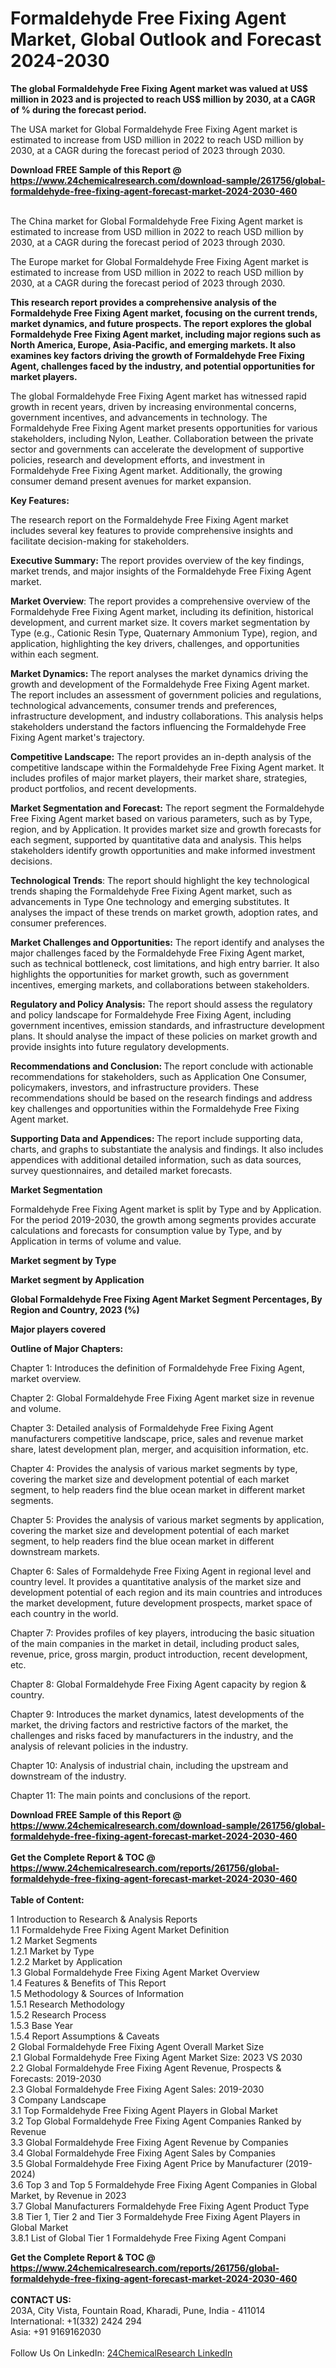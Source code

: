 <h1>Formaldehyde Free Fixing Agent Market, Global Outlook and Forecast 2024-2030</h1><p><strong>The global Formaldehyde Free Fixing Agent market was valued at US$ million in 2023 and is projected to reach US$ million by 2030, at a CAGR of % during the forecast period.</strong></p><p>
</p><p>The USA market for Global Formaldehyde Free Fixing Agent market is estimated to increase from USD million in 2022 to reach USD million by 2030, at a CAGR during the forecast period of 2023 through 2030.</p><div><b>Download FREE Sample of this Report @ 
            <a href="https://www.24chemicalresearch.com/download-sample/261756/global-formaldehyde-free-fixing-agent-forecast-market-2024-2030-460">
            https://www.24chemicalresearch.com/download-sample/261756/global-formaldehyde-free-fixing-agent-forecast-market-2024-2030-460</a></b></div><br><p>
</p><p>The China market for Global Formaldehyde Free Fixing Agent market is estimated to increase from USD million in 2022 to reach USD million by 2030, at a CAGR during the forecast period of 2023 through 2030.</p><p>
</p><p>The Europe market for Global Formaldehyde Free Fixing Agent market is estimated to increase from USD million in 2022 to reach USD million by 2030, at a CAGR during the forecast period of 2023 through 2030.</p><p>
</p><p><strong>This research report provides a comprehensive analysis of the Formaldehyde Free Fixing Agent market, focusing on the current trends, market dynamics, and future prospects. The report explores the global Formaldehyde Free Fixing Agent market, including major regions such as North America, Europe, Asia-Pacific, and emerging markets. It also examines key factors driving the growth of Formaldehyde Free Fixing Agent, challenges faced by the industry, and potential opportunities for market players.</strong></p><p>
The global Formaldehyde Free Fixing Agent market has witnessed rapid growth in recent years, driven by increasing environmental concerns, government incentives, and advancements in technology. The Formaldehyde Free Fixing Agent market presents opportunities for various stakeholders, including Nylon, Leather. Collaboration between the private sector and governments can accelerate the development of supportive policies, research and development efforts, and investment in Formaldehyde Free Fixing Agent market. Additionally, the growing consumer demand present avenues for market expansion.</p><p>
<strong>Key Features:</strong></p><p>
The research report on the Formaldehyde Free Fixing Agent market includes several key features to provide comprehensive insights and facilitate decision-making for stakeholders.</p><p>
<strong>Executive Summary: </strong>The report provides overview of the key findings, market trends, and major insights of the Formaldehyde Free Fixing Agent market.</p><p>
<strong>Market Overview</strong>: The report provides a comprehensive overview of the Formaldehyde Free Fixing Agent market, including its definition, historical development, and current market size. It covers market segmentation by Type (e.g., Cationic Resin Type, Quaternary Ammonium Type), region, and application, highlighting the key drivers, challenges, and opportunities within each segment.</p><p>
<strong>Market Dynamics: </strong>The report analyses the market dynamics driving the growth and development of the Formaldehyde Free Fixing Agent market. The report includes an assessment of government policies and regulations, technological advancements, consumer trends and preferences, infrastructure development, and industry collaborations. This analysis helps stakeholders understand the factors influencing the Formaldehyde Free Fixing Agent market's trajectory.</p><p>
<strong>Competitive Landscape:</strong> The report provides an in-depth analysis of the competitive landscape within the Formaldehyde Free Fixing Agent market. It includes profiles of major market players, their market share, strategies, product portfolios, and recent developments.</p><p>
<strong>Market Segmentation and Forecast:</strong> The report segment the Formaldehyde Free Fixing Agent market based on various parameters, such as by Type, region, and by Application. It provides market size and growth forecasts for each segment, supported by quantitative data and analysis. This helps stakeholders identify growth opportunities and make informed investment decisions.</p><p>
<strong>Technological Trends</strong>: The report should highlight the key technological trends shaping the Formaldehyde Free Fixing Agent market, such as advancements in Type One technology and emerging substitutes. It analyses the impact of these trends on market growth, adoption rates, and consumer preferences.</p><p>
<strong>Market Challenges and Opportunities:</strong> The report identify and analyses the major challenges faced by the Formaldehyde Free Fixing Agent market, such as technical bottleneck, cost limitations, and high entry barrier. It also highlights the opportunities for market growth, such as government incentives, emerging markets, and collaborations between stakeholders.</p><p>
<strong>Regulatory and Policy Analysis:</strong> The report should assess the regulatory and policy landscape for Formaldehyde Free Fixing Agent, including government incentives, emission standards, and infrastructure development plans. It should analyse the impact of these policies on market growth and provide insights into future regulatory developments.</p><p>
<strong>Recommendations and Conclusion: </strong>The report conclude with actionable recommendations for stakeholders, such as Application One Consumer, policymakers, investors, and infrastructure providers. These recommendations should be based on the research findings and address key challenges and opportunities within the Formaldehyde Free Fixing Agent market.</p><p>
<strong>Supporting Data and Appendices: </strong>The report include supporting data, charts, and graphs to substantiate the analysis and findings. It also includes appendices with additional detailed information, such as data sources, survey questionnaires, and detailed market forecasts.</p><p>
<strong>Market Segmentation</strong></p><p>
Formaldehyde Free Fixing Agent market is split by Type and by Application. For the period 2019-2030, the growth among segments provides accurate calculations and forecasts for consumption value by Type, and by Application in terms of volume and value.</p><p>
<strong>Market segment by Type</strong></p><p>
</p><p>
</p><p><strong>Market segment by Application</strong></p><p>
</p><p>
</p><p><strong>Global Formaldehyde Free Fixing Agent Market Segment Percentages, By Region and Country, 2023 (%)</strong></p><p>
</p><p>
</p><p><strong>Major players covered</strong></p><p>
</p><p>
</p><p><strong>Outline of Major Chapters:</strong></p><p>
Chapter 1: Introduces the definition of Formaldehyde Free Fixing Agent, market overview.</p><p>
Chapter 2: Global Formaldehyde Free Fixing Agent market size in revenue and volume.</p><p>
Chapter 3: Detailed analysis of Formaldehyde Free Fixing Agent manufacturers competitive landscape, price, sales and revenue market share, latest development plan, merger, and acquisition information, etc.</p><p>
Chapter 4: Provides the analysis of various market segments by type, covering the market size and development potential of each market segment, to help readers find the blue ocean market in different market segments.</p><p>
Chapter 5: Provides the analysis of various market segments by application, covering the market size and development potential of each market segment, to help readers find the blue ocean market in different downstream markets.</p><p>
Chapter 6: Sales of Formaldehyde Free Fixing Agent in regional level and country level. It provides a quantitative analysis of the market size and development potential of each region and its main countries and introduces the market development, future development prospects, market space of each country in the world.</p><p>
Chapter 7: Provides profiles of key players, introducing the basic situation of the main companies in the market in detail, including product sales, revenue, price, gross margin, product introduction, recent development, etc.</p><p>
Chapter 8: Global Formaldehyde Free Fixing Agent capacity by region &amp; country.</p><p>
Chapter 9: Introduces the market dynamics, latest developments of the market, the driving factors and restrictive factors of the market, the challenges and risks faced by manufacturers in the industry, and the analysis of relevant policies in the industry.</p><p>
Chapter 10: Analysis of industrial chain, including the upstream and downstream of the industry.</p><p>
Chapter 11: The main points and conclusions of the report.</p><div><b>Download FREE Sample of this Report @ 
            <a href="https://www.24chemicalresearch.com/download-sample/261756/global-formaldehyde-free-fixing-agent-forecast-market-2024-2030-460">
            https://www.24chemicalresearch.com/download-sample/261756/global-formaldehyde-free-fixing-agent-forecast-market-2024-2030-460</a></b></div><br><div><b>Get the Complete Report & TOC @ 
            <a href="https://www.24chemicalresearch.com/reports/261756/global-formaldehyde-free-fixing-agent-forecast-market-2024-2030-460">
            https://www.24chemicalresearch.com/reports/261756/global-formaldehyde-free-fixing-agent-forecast-market-2024-2030-460</a></b></div><br>
            <b>Table of Content:</b><p>1 Introduction to Research & Analysis Reports<br />
    1.1 Formaldehyde Free Fixing Agent Market Definition<br />
    1.2 Market Segments<br />
        1.2.1 Market by Type<br />
        1.2.2 Market by Application<br />
    1.3 Global Formaldehyde Free Fixing Agent Market Overview<br />
    1.4 Features & Benefits of This Report<br />
    1.5 Methodology & Sources of Information<br />
        1.5.1 Research Methodology<br />
        1.5.2 Research Process<br />
        1.5.3 Base Year<br />
        1.5.4 Report Assumptions & Caveats<br />
2 Global Formaldehyde Free Fixing Agent Overall Market Size<br />
    2.1 Global Formaldehyde Free Fixing Agent Market Size: 2023 VS 2030<br />
    2.2 Global Formaldehyde Free Fixing Agent Revenue, Prospects & Forecasts: 2019-2030<br />
    2.3 Global Formaldehyde Free Fixing Agent Sales: 2019-2030<br />
3 Company Landscape<br />
    3.1 Top Formaldehyde Free Fixing Agent Players in Global Market<br />
    3.2 Top Global Formaldehyde Free Fixing Agent Companies Ranked by Revenue<br />
    3.3 Global Formaldehyde Free Fixing Agent Revenue by Companies<br />
    3.4 Global Formaldehyde Free Fixing Agent Sales by Companies<br />
    3.5 Global Formaldehyde Free Fixing Agent Price by Manufacturer (2019-2024)<br />
    3.6 Top 3 and Top 5 Formaldehyde Free Fixing Agent Companies in Global Market, by Revenue in 2023<br />
    3.7 Global Manufacturers Formaldehyde Free Fixing Agent Product Type<br />
    3.8 Tier 1, Tier 2 and Tier 3 Formaldehyde Free Fixing Agent Players in Global Market<br />
        3.8.1 List of Global Tier 1 Formaldehyde Free Fixing Agent Compani</p><div><b>Get the Complete Report & TOC @ 
            <a href="https://www.24chemicalresearch.com/reports/261756/global-formaldehyde-free-fixing-agent-forecast-market-2024-2030-460">
            https://www.24chemicalresearch.com/reports/261756/global-formaldehyde-free-fixing-agent-forecast-market-2024-2030-460</a></b></div><br><b>CONTACT US:</b><br>
            203A, City Vista, Fountain Road, Kharadi, Pune, India - 411014<br>
            International: +1(332) 2424 294<br>
            Asia: +91 9169162030 <br><br>
            Follow Us On LinkedIn: <a href="https://www.linkedin.com/company/24chemicalresearch/">24ChemicalResearch LinkedIn</a>
